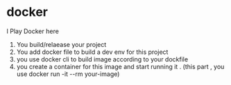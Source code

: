 # docker
I Play Docker here
1. You build/relaease  your project
2. You add docker file to build a dev env for this project
3.  you use docker cli to build image according to your dockfile
4. you create a container  for this image and start running it . (this part , you use  docker run -it --rm your-image)


